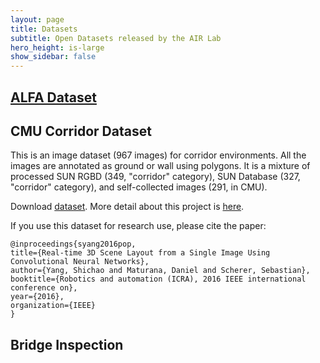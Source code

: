 ```yaml
---
layout: page
title: Datasets
subtitle: Open Datasets released by the AIR Lab
hero_height: is-large
show_sidebar: false
---
```


## [ALFA Dataset](../datasets/2019/08/01/alfa/)

## CMU Corridor Dataset

This is an image dataset (967 images) for corridor environments. All the images are annotated as ground or wall using polygons. It is a mixture of processed SUN RGBD (349, "corridor" category), SUN Database (327, "corridor" category), and self-collected images (291, in CMU).

Download [dataset](http://www.frc.ri.cmu.edu/~syang/dataset/icra_pop_corridor_16/cmu_corridor_dataset.zip). More detail about this project is [here](http://theairlab.org/indoor-scene-understanding).


If you use this dataset for research use, please cite the paper:

```
@inproceedings{syang2016pop,
title={Real-time 3D Scene Layout from a Single Image Using Convolutional Neural Networks},
author={Yang, Shichao and Maturana, Daniel and Scherer, Sebastian},
booktitle={Robotics and automation (ICRA), 2016 IEEE international conference on},
year={2016},
organization={IEEE}
}
```

## Bridge  Inspection

